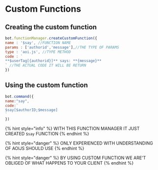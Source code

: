 # Custom Functions
## Creating the custom function
```javascript
bot.functionManager.createCustomFunction({
name : '$say', //FUNCTION NAME 
params : ['authorid','message'],//THE TYPE OF PARAMS
type : 'aoi.js', //TYPE METHOD
code : ` 
**$userTag[{authorid}]** says: **{message}**
` //THE ACTUAL CODE IT WILL BE RETURN
})
```
## Using the custom function
```javascript
bot.command({
name:"say",
code:`
$say[$authorID;$message]
`
})
```
{% hint style="info" %}
WITH THIS FUNCTION MANAGER IT JUST CREATED `$say` FUNCTION
{% endhint %}

{% hint style="danger" %}
ONLY EXPERIENCED WITH UNDERSTANDING OF AOIJS SHOULD USE
{% endhint %}

{% hint style="danger" %}
BY USING CUSTOM FUNCTION WE ARE'T OBLIGED OF WHAT HAPPENS TO YOUR CLIENT
{% endhint %}
